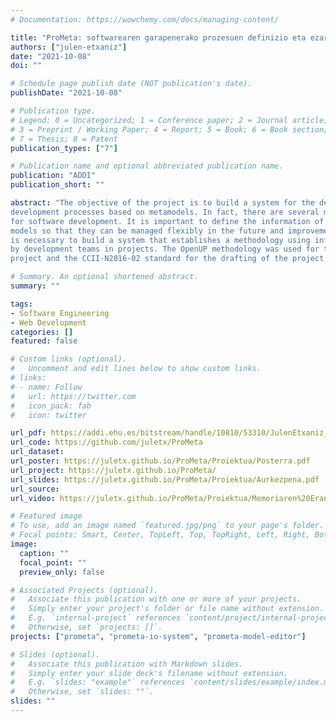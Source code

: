 ```yaml
---
# Documentation: https://wowchemy.com/docs/managing-content/

title: "ProMeta: softwarearen garapenerako prozesuen definizio eta ezarpenerako sistema metaereduetan oinarrituta"
authors: ["julen-etxaniz"]
date: "2021-10-08"
doi: ""

# Schedule page publish date (NOT publication's date).
publishDate: "2021-10-08"

# Publication type.
# Legend: 0 = Uncategorized; 1 = Conference paper; 2 = Journal article;
# 3 = Preprint / Working Paper; 4 = Report; 5 = Book; 6 = Book section;
# 7 = Thesis; 8 = Patent
publication_types: ["7"]

# Publication name and optional abbreviated publication name.
publication: "ADDI"
publication_short: ""

abstract: "The objective of the project is to build a system for the definition and implementation of software
development processes based on metamodels. In fact, there are several methodologies that are suitable
for software development. It is important to define the information of these methodologies through
models so that they can be managed flexibly in the future and improvements can be made. In addition, it
is necessary to build a system that establishes a methodology using information from the model for use
by development teams in projects. The OpenUP methodology was used for the development of the
project and the CCII-N2016-02 standard for the drafting of the project documentation and memory."

# Summary. An optional shortened abstract.
summary: ""

tags: 
- Software Engineering
- Web Development
categories: []
featured: false

# Custom links (optional).
#   Uncomment and edit lines below to show custom links.
# links:
# - name: Follow
#   url: https://twitter.com
#   icon_pack: fab
#   icon: twitter

url_pdf: https://addi.ehu.es/bitstream/handle/10810/53310/JulenEtxaniz_GrAL.pdf
url_code: https://github.com/juletx/ProMeta
url_dataset:
url_poster: https://juletx.github.io/ProMeta/Proiektua/Posterra.pdf
url_project: https://juletx.github.io/ProMeta/
url_slides: https://juletx.github.io/ProMeta/Proiektua/Aurkezpena.pdf
url_source:
url_video: https://juletx.github.io/ProMeta/Proiektua/Memoriaren%20Eranskinak/A6%20-%20Beste%20Eranskinak/Hedapena/ProMeta%20IO-System.mp4

# Featured image
# To use, add an image named `featured.jpg/png` to your page's folder. 
# Focal points: Smart, Center, TopLeft, Top, TopRight, Left, Right, BottomLeft, Bottom, BottomRight.
image:
  caption: ""
  focal_point: ""
  preview_only: false

# Associated Projects (optional).
#   Associate this publication with one or more of your projects.
#   Simply enter your project's folder or file name without extension.
#   E.g. `internal-project` references `content/project/internal-project/index.md`.
#   Otherwise, set `projects: []`.
projects: ["prometa", "prometa-io-system", "prometa-model-editor"]

# Slides (optional).
#   Associate this publication with Markdown slides.
#   Simply enter your slide deck's filename without extension.
#   E.g. `slides: "example"` references `content/slides/example/index.md`.
#   Otherwise, set `slides: ""`.
slides: ""
---
```

